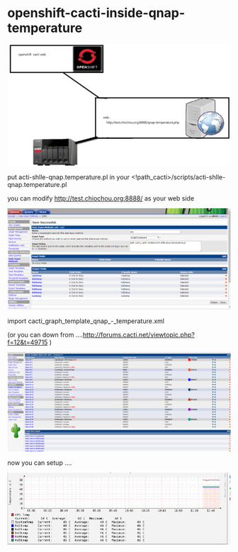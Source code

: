 # openshift-cacti-inside-qnap-temperature

![alt tag](https://github.com/chio-nzgft/openshift-cacti-inside-qnap-temperature/raw/master/p6.png)

put acti-shlle-qnap.temperature.pl in your <!path_cacti>/scripts/acti-shlle-qnap.temperature.pl

you can modify http://test.chiochou.org:8888/ as your web side

![alt tag](https://github.com/chio-nzgft/openshift-cacti-inside-qnap-temperature/raw/master/p1.png)

import cacti_graph_template_qnap_-_temperature.xml

(or you can down from ....http://forums.cacti.net/viewtopic.php?f=12&t=49715 )

![alt tag](https://github.com/chio-nzgft/openshift-cacti-inside-qnap-temperature/raw/master/p2.png)

now you can setup ....

![alt tag](https://github.com/chio-nzgft/openshift-cacti-inside-qnap-temperature/raw/master/p3.png)
